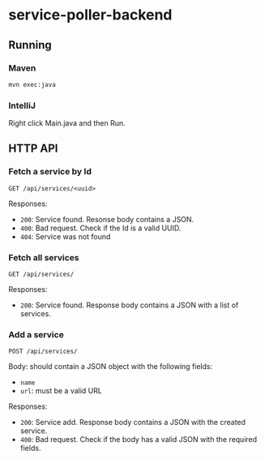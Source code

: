 # service-poller-backend

## Running
### Maven
```sh
mvn exec:java
```

### IntelliJ
Right click Main.java and then Run.

## HTTP API

### Fetch a service by Id

`GET /api/services/<uuid>`

Responses:
* `200`: Service found. Resonse body contains a JSON.
* `400`: Bad request. Check if the Id is a valid UUID.
* `404`: Service was not found

### Fetch all services

`GET /api/services/`

Responses:
* `200`: Service found. Response body contains a JSON with a list of services.


### Add a service

`POST /api/services/`

Body: should contain a JSON object with the following fields:
* `name`
* `url`: must be a valid URL

Responses:
* `200`: Service add. Response body contains a JSON with the created service.
* `400`: Bad request. Check if the body has a valid JSON with the required fields. 
